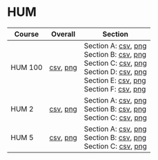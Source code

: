 # HUM

| Course | Overall | Section |
| ------ | ------- | ------- |
| HUM 100 | [csv](https://github.com/UCSD-Historical-Enrollment-Data/2025Spring/blob/main/overall/HUM%20100.csv), [png](https://raw.githubusercontent.com/UCSD-Historical-Enrollment-Data/2025Spring/main/plot_overall/HUM%20100.png) | Section A: [csv](https://github.com/UCSD-Historical-Enrollment-Data/2025Spring/blob/main/section/HUM%20100_A.csv), [png](https://raw.githubusercontent.com/UCSD-Historical-Enrollment-Data/2025Spring/main/plot_section/HUM%20100_A.png)<br>Section B: [csv](https://github.com/UCSD-Historical-Enrollment-Data/2025Spring/blob/main/section/HUM%20100_B.csv), [png](https://raw.githubusercontent.com/UCSD-Historical-Enrollment-Data/2025Spring/main/plot_section/HUM%20100_B.png)<br>Section C: [csv](https://github.com/UCSD-Historical-Enrollment-Data/2025Spring/blob/main/section/HUM%20100_C.csv), [png](https://raw.githubusercontent.com/UCSD-Historical-Enrollment-Data/2025Spring/main/plot_section/HUM%20100_C.png)<br>Section D: [csv](https://github.com/UCSD-Historical-Enrollment-Data/2025Spring/blob/main/section/HUM%20100_D.csv), [png](https://raw.githubusercontent.com/UCSD-Historical-Enrollment-Data/2025Spring/main/plot_section/HUM%20100_D.png)<br>Section E: [csv](https://github.com/UCSD-Historical-Enrollment-Data/2025Spring/blob/main/section/HUM%20100_E.csv), [png](https://raw.githubusercontent.com/UCSD-Historical-Enrollment-Data/2025Spring/main/plot_section/HUM%20100_E.png)<br>Section F: [csv](https://github.com/UCSD-Historical-Enrollment-Data/2025Spring/blob/main/section/HUM%20100_F.csv), [png](https://raw.githubusercontent.com/UCSD-Historical-Enrollment-Data/2025Spring/main/plot_section/HUM%20100_F.png) |
| HUM 2 | [csv](https://github.com/UCSD-Historical-Enrollment-Data/2025Spring/blob/main/overall/HUM%202.csv), [png](https://raw.githubusercontent.com/UCSD-Historical-Enrollment-Data/2025Spring/main/plot_overall/HUM%202.png) | Section A: [csv](https://github.com/UCSD-Historical-Enrollment-Data/2025Spring/blob/main/section/HUM%202_A.csv), [png](https://raw.githubusercontent.com/UCSD-Historical-Enrollment-Data/2025Spring/main/plot_section/HUM%202_A.png)<br>Section B: [csv](https://github.com/UCSD-Historical-Enrollment-Data/2025Spring/blob/main/section/HUM%202_B.csv), [png](https://raw.githubusercontent.com/UCSD-Historical-Enrollment-Data/2025Spring/main/plot_section/HUM%202_B.png)<br>Section C: [csv](https://github.com/UCSD-Historical-Enrollment-Data/2025Spring/blob/main/section/HUM%202_C.csv), [png](https://raw.githubusercontent.com/UCSD-Historical-Enrollment-Data/2025Spring/main/plot_section/HUM%202_C.png) |
| HUM 5 | [csv](https://github.com/UCSD-Historical-Enrollment-Data/2025Spring/blob/main/overall/HUM%205.csv), [png](https://raw.githubusercontent.com/UCSD-Historical-Enrollment-Data/2025Spring/main/plot_overall/HUM%205.png) | Section A: [csv](https://github.com/UCSD-Historical-Enrollment-Data/2025Spring/blob/main/section/HUM%205_A.csv), [png](https://raw.githubusercontent.com/UCSD-Historical-Enrollment-Data/2025Spring/main/plot_section/HUM%205_A.png)<br>Section B: [csv](https://github.com/UCSD-Historical-Enrollment-Data/2025Spring/blob/main/section/HUM%205_B.csv), [png](https://raw.githubusercontent.com/UCSD-Historical-Enrollment-Data/2025Spring/main/plot_section/HUM%205_B.png)<br>Section C: [csv](https://github.com/UCSD-Historical-Enrollment-Data/2025Spring/blob/main/section/HUM%205_C.csv), [png](https://raw.githubusercontent.com/UCSD-Historical-Enrollment-Data/2025Spring/main/plot_section/HUM%205_C.png) |
